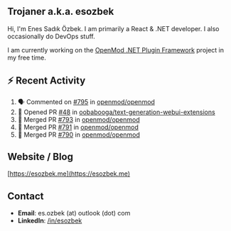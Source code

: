 ##  Trojaner a.k.a. esozbek
Hi, I'm Enes Sadık Özbek. I am primarily a React & .NET developer. I also occasionally do DevOps stuff.

I am currently working on the [OpenMod .NET Plugin Framework](https://github.com/openmod/openmod) project in my free time. 

## :zap: Recent Activity

<!--START_SECTION:activity-->
1. 🗣 Commented on [#795](https://github.com/openmod/openmod/pull/795#issuecomment-1810239117) in [openmod/openmod](https://github.com/openmod/openmod)
2. 💪 Opened PR [#48](https://github.com/oobabooga/text-generation-webui-extensions/pull/48) in [oobabooga/text-generation-webui-extensions](https://github.com/oobabooga/text-generation-webui-extensions)
3. 🎉 Merged PR [#793](https://github.com/openmod/openmod/pull/793) in [openmod/openmod](https://github.com/openmod/openmod)
4. 🎉 Merged PR [#791](https://github.com/openmod/openmod/pull/791) in [openmod/openmod](https://github.com/openmod/openmod)
5. 🎉 Merged PR [#790](https://github.com/openmod/openmod/pull/790) in [openmod/openmod](https://github.com/openmod/openmod)
<!--END_SECTION:activity-->

## Website / Blog
[https://esozbek.me](https://esozbek.me)

## Contact
- **Email**: es.ozbek (at) outlook (dot) com
- **LinkedIn**: [/in/esozbek](https://linkedin.com/in/esozbek)
